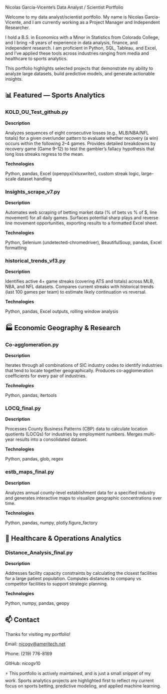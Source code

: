 Nicolas Garcia-Vicente’s Data Analyst / Scientist Portfolio

Welcome to my data analyst/scientist portfolio. My name is Nicolas Garcia-Vicente, and I am currently working as a Project Manager and Independent Researcher.

I hold a B.S. in Economics with a Minor in Statistics from Colorado College, and I bring ~8 years of experience in data analysis, finance, and independent research. I am proficient in Python, SQL, Tableau, and Excel, and I’ve applied these tools across industries ranging from media and healthcare to sports analytics.

This portfolio highlights selected projects that demonstrate my ability to analyze large datasets, build predictive models, and generate actionable insights.

## 📊 Featured — Sports Analytics
### KOLD_OU_Test_github.py
**Description**

Analyzes sequences of eight consecutive losses (e.g., MLB/NBA/NFL totals) for a given over/under pattern to evaluate whether recovery (a win) occurs within the following 2–4 games. Provides detailed breakdowns by recovery game (Game 9–12) to test the gambler’s fallacy hypothesis that long loss streaks regress to the mean.

**Technologies**

Python, pandas, Excel (openpyxl/xlsxwriter), custom streak logic, large-scale dataset handling

### Insights_scrape_v7.py
**Description**

Automates web scraping of betting market data (% of bets vs % of $, line movement) for all daily games. Surfaces potential sharp plays and reverse line movement opportunities, exporting results to a formatted Excel sheet.

**Technologies**

Python, Selenium (undetected-chromedriver), BeautifulSoup, pandas, Excel formatting

### historical_trends_vf3.py
**Description**

Identifies active 4+ game streaks (covering ATS and totals) across MLB, NBA, and NFL datasets. Compares current streaks with historical trends (last 100 games per team) to estimate likely continuation vs reversal.

**Technologies**

Python, pandas, Excel outputs, rolling window analysis

## 🏭 Economic Geography & Research
### Co-agglomeration.py
**Description**

Iterates through all combinations of SIC industry codes to identify industries that tend to locate together geographically. Produces co-agglomeration coefficients for every pair of industries.

***Technologies***

Python, pandas, itertools

### LOCQ_final.py
**Description**

Processes County Business Patterns (CBP) data to calculate location quotients (LOCQs) for industries by employment numbers. Merges multi-year results into a consolidated dataset.

**Technologies**

Python, pandas, glob, regex

### estb_maps_final.py
**Description**

Analyzes annual county-level establishment data for a specified industry and generates interactive maps to visualize geographic concentrations over time.

**Technologies**

Python, pandas, numpy, plotly.figure_factory

## 🏥 Healthcare & Operations Analytics
### Distance_Analysis_final.py

**Description**

Addresses facility capacity constraints by calculating the closest facilities for a large patient population. Computes distances to company vs competitor facilities to support strategic planning.

**Technologies**

Python, numpy, pandas, geopy

## 📫 Contact

Thanks for visiting my portfolio!

Email: nicogv@ameritech.net

Phone: (219) 776-8169

GitHub: nicogv10

⚡ This portfolio is actively maintained, and is just a small snippet of my work. Sports analytics projects are highlighted first to reflect my current focus on sports betting, predictive modeling, and applied machine learning.
